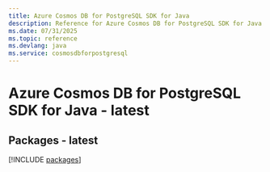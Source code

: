 ```yaml
---
title: Azure Cosmos DB for PostgreSQL SDK for Java
description: Reference for Azure Cosmos DB for PostgreSQL SDK for Java
ms.date: 07/31/2025
ms.topic: reference
ms.devlang: java
ms.service: cosmosdbforpostgresql
---
```

# Azure Cosmos DB for PostgreSQL SDK for Java - latest
## Packages - latest
[!INCLUDE [packages](cosmos-db-for-postgresql-index.md)]